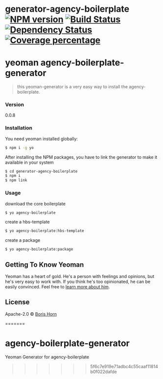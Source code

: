 # generator-agency-boilerplate [![NPM version][npm-image]][npm-url] [![Build Status][travis-image]][travis-url] [![Dependency Status][daviddm-image]][daviddm-url] [![Coverage percentage][coveralls-image]][coveralls-url]
# yeoman agency-boilerplate-generator
> this yeoman-generator is a very easy way to install the agency-boilerplate.

### Version
0.0.8


### Installation

You need yeoman installed globally:

```bash
$ npm i -g yo
```

After installing the NPM packages, you have to link the generator to make it available in your system

```bash
$ cd generator-agency-boilerplate
$ npm i
$ npm link
```

### Usage
download the core boilerplate
```bash
$ yo agency-boilerplate
```

create a hbs-template
```bash
$ yo agency-boilerplate:hbs-template
```

create a package
```bash
$ yo agency-boilerplate:package
```


## Getting To Know Yeoman

Yeoman has a heart of gold. He&#39;s a person with feelings and opinions, but he&#39;s very easy to work with. If you think he&#39;s too opinionated, he can be easily convinced. Feel free to [learn more about him](http://yeoman.io/).

## License

Apache-2.0 © [Boris Horn]()


[npm-image]: https://badge.fury.io/js/generator-agency-boilerplate.svg
[npm-url]: https://npmjs.org/package/generator-agency-boilerplate
[travis-image]: https://travis-ci.org/deepsoul/generator-agency-boilerplate.svg?branch=master
[travis-url]: https://travis-ci.org/deepsoul/generator-agency-boilerplate
[daviddm-image]: https://david-dm.org/deepsoul/generator-agency-boilerplate.svg?theme=shields.io
[daviddm-url]: https://david-dm.org/deepsoul/generator-agency-boilerplate
[coveralls-image]: https://coveralls.io/repos/deepsoul/generator-agency-boilerplate/badge.svg
[coveralls-url]: https://coveralls.io/r/deepsoul/generator-agency-boilerplate
=======
# agency-boilerplate-generator
Yeoman Generator for agency-boilerplate
>>>>>>> 5f6c7e919e71adbc4c55caaf11814b0f022dafde
